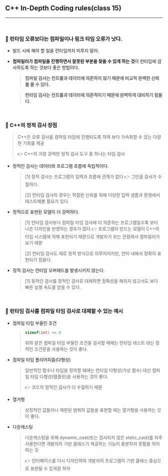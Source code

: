## C++ In-Depth Coding rules(class 15)

***

<br>

### :pushpin: 런타임 오류보다는 컴파일이나 링크 타임 오류가 낫다.

- 빌드 시에 해야 할 일을 런타임까지 미루지 말라.

- **컴파일러가 컴파일을 진행하면서 잘못된 부분을 찾을 수 있게 하는 것**이 런타임에 검사하도록 하는 것보다 좋은 방법이다.

  > **컴파일 검사는 컨트롤과 데이터에 의존하지 않기 때문에 비교적 완벽한 신뢰를 줄 수 있다.**

  > **런타임 검사는 컨트롤과 데이터에 의존적이기 때문에 완벽하게 대비하기 힘들다.**

<br>

### :pushpin: C++의 정적 검사 장점

> C++은 오류 검사를 컴파일 타임에 진행되도록 하여 보다 가속화할 수 있는 다양한 기회를 제공
>
> :point_right: C++의 가장 강력한 정적 검사 도구 중 하나는 타입 검사

- 정적인 검사는 데이터와 프로그램 흐름에 독립적이다.

  > [1] 정적 검사는 프로그램의 입력과 흐름에 관계가 없다 :point_right: 그만큼 검사가 수월하다.
  >
  > [2] 런타임 검사의 경우는 적절한 신뢰를 위해 다양한 입력 샘플과 환경에서 테스트해볼 필요가 있다.

- 정적으로 표현된 모델이 더 강력하다.

  > [1] 런타임 검사보다 컴파일 타임 검사에 더 의존하는 프로그램일수록 보다 나은 디자인을 반영하는 경우가 많다 :point_right: 프로그램이 만드는 모델이 C++의 타입 시스템에 의해 표현되기 때문으로 개발자가 보는 관점에서 컴파일러가 보기 때문
  >
  > [2] 런타임 검사도 때로 정적 방식으로 이루어지지만, 언어 내에서 정확히 표현되기 힘들다.

- 정적 검사는 런타임 오버헤드를 발생시키지 않는다.

  > [1] 동적인 검사를 정적인 검사로 대체하면 정확성을 해치지 않고서도 보다 빠른 실행 속도를 얻을 수 있다.

<br>

### :pushpin: 런타임 검사를 컴파일 타임 검사로 대체할 수 있는 예시

- 컴파일 타임 부울린 조건

  > ```c++
  > sizeof(int) >= 8
  > ```
  >
  > 위와 같은 컴파일 타임 부울린 조건을 검사할 때에는 런타임 테스트 대신 정적인 조건문을 사용하는 것이 좋다.

- 컴파일 타임 폴리머피즘(다형성)

  > 일반적인 함수나 타입을 정의할 때에는 런타임 다형성(가상 함수) 대신 컴파일 타임 다형성(템플릿)을 사용하는 것이 좋다.
  >
  > :point_right: 코드의 정적인 검사가 더 수월하기 때문

- 열거형

  > 상징적인 값들이나 제한된 범위의 값들을 표현할 때는 열거형을 사용하는 것이 좋다.

- 다운캐스팅

  > 다운캐스팅을 위해 dynamic_cast(또는 검사되지 않은 static_cast)를 자주 사용한다면 개발자의 기반 클래스가 제공하는 기능이 충분하지 못함을 의미하는 것
  >
  > :point_right: 인터페이스를 다시 디자인하여 개발자의 프로그램이 기반 클래스 중심으로 표현될 수 있게끔 하자